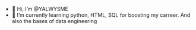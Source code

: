 - 👋 Hi, I’m @YALWYSME
- 🌱 I’m currently learning python, HTML, SQL for boosting my carreer. And also the bases of data engineering
  

<!---
YALWYSME/YALWYSME is a ✨ special ✨ repository because its `README.md` (this file) appears on your GitHub profile.
You can click the Preview link to take a look at your changes.
--->
